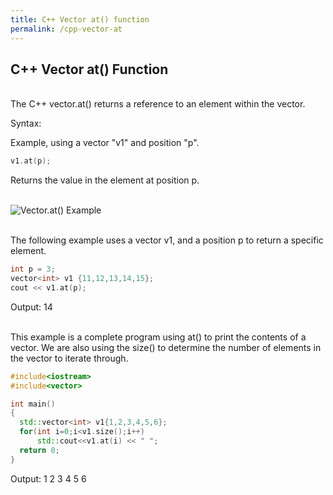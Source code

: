 ```yaml
---
title: C++ Vector at() function
permalink: /cpp-vector-at
---
```


## C++ Vector at() Function
<br/>
The C++ vector.at() returns a reference to an element within the vector.

Syntax:

Example, using a vector "v1" and position "p".
```cpp
v1.at(p);
```
Returns the value in the element at position p.
<br/><br/>

![Vector.at() Example](images\videos\Cpp11\vector_at.jpg)
<br/><br/>

The following example uses a vector v1, and a position p to return a specific element.
```cpp
int p = 3;
vector<int> v1 {11,12,13,14,15};
cout << v1.at(p);
```
Output: 14
<br/><br/>

This example is a complete program using at() to print the contents of a vector. We are also using the size() to determine the number of elements in the vector to iterate through.

```cpp
#include<iostream>  
#include<vector>  

int main()  
{  
  std::vector<int> v1{1,2,3,4,5,6};  
  for(int i=0;i<v1.size();i++)  
      std::cout<<v1.at(i) << " ";  
  return 0;   
}  
```
Output: 1 2 3 4 5 6

<br/><br/>
